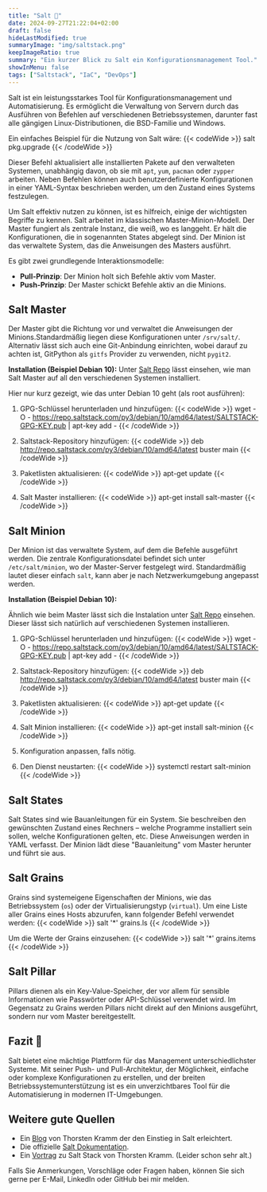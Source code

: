 ```yaml
---
title: "Salt 🧂"
date: 2024-09-27T21:22:04+02:00
draft: false
hideLastModified: true
summaryImage: "img/saltstack.png"
keepImageRatio: true
summary: "Ein kurzer Blick zu Salt ein Konfigurationsmanagement Tool."
showInMenu: false
tags: ["Saltstack", "IaC", "DevOps"]
---
```


Salt ist ein leistungsstarkes Tool für Konfigurationsmanagement und Automatisierung.
Es ermöglicht die Verwaltung von Servern durch das Ausführen von Befehlen auf verschiedenen Betriebssystemen,
darunter fast alle gängigen Linux-Distributionen, die BSD-Familie und Windows.

Ein einfaches Beispiel für die Nutzung von Salt wäre:
{{< codeWide >}}
salt <Minion Name> pkg.upgrade
{{< /codeWide >}}

Dieser Befehl aktualisiert alle installierten Pakete auf den verwalteten Systemen, unabhängig davon, ob sie mit `apt`, `yum`, `pacman` oder `zypper` arbeiten.
Neben Befehlen können auch benutzerdefinierte Konfigurationen in einer YAML-Syntax beschrieben werden, um den Zustand eines Systems festzulegen.

Um Salt effektiv nutzen zu können, ist es hilfreich, einige der wichtigsten Begriffe zu kennen.
Salt arbeitet im klassischen Master-Minion-Modell.
Der Master fungiert als zentrale Instanz, die weiß, wo es langgeht.
Er hält die Konfigurationen, die in sogenannten States abgelegt sind.
Der Minion ist das verwaltete System, das die Anweisungen des Masters ausführt.

Es gibt zwei grundlegende Interaktionsmodelle:
- **Pull-Prinzip**: Der Minion holt sich Befehle aktiv vom Master.
- **Push-Prinzip**: Der Master schickt Befehle aktiv an die Minions.

## Salt Master

Der Master gibt die Richtung vor und verwaltet die Anweisungen der Minions.Standardmäßig liegen diese Konfigurationen unter `/srv/salt/`.
Alternativ lässt sich auch eine Git-Anbindung einrichten, wobei darauf zu achten ist, GitPython als `gitfs` Provider zu verwenden, nicht `pygit2`.

**Installation (Beispiel Debian 10):**
Unter [Salt Repo](http://repo.saltstack.com) lässt einsehen, wie man Salt Master auf all den verschiedenen Systemen installiert.

Hier nur kurz gezeigt, wie das unter Debian 10 geht (als root ausführen): 

1. GPG-Schlüssel herunterladen und hinzufügen:
{{< codeWide >}}
wget -O - https://repo.saltstack.com/py3/debian/10/amd64/latest/SALTSTACK-GPG-KEY.pub | apt-key add -
{{< /codeWide >}}

2. Saltstack-Repository hinzufügen:
{{< codeWide >}}
deb http://repo.saltstack.com/py3/debian/10/amd64/latest buster main
{{< /codeWide >}}

3. Paketlisten aktualisieren:
{{< codeWide >}}
apt-get update
{{< /codeWide >}}

4. Salt Master installieren:
{{< codeWide >}}
apt-get install salt-master
{{< /codeWide >}}

## Salt Minion

Der Minion ist das verwaltete System, auf dem die Befehle ausgeführt werden. Die zentrale Konfigurationsdatei befindet sich unter `/etc/salt/minion`, wo der Master-Server festgelegt wird. Standardmäßig lautet dieser einfach `salt`, kann aber je nach Netzwerkumgebung angepasst werden.

**Installation (Beispiel Debian 10):**

Ähnlich wie beim Master lässt sich die Instalation unter [Salt Repo](http://repo.saltstack.com) einsehen.
Dieser lässt sich natürlich auf verschiedenen Systemen installieren. 

1. GPG-Schlüssel herunterladen und hinzufügen:
{{< codeWide >}}
wget -O - https://repo.saltstack.com/py3/debian/10/amd64/latest/SALTSTACK-GPG-KEY.pub | apt-key add -
{{< /codeWide >}}

2. Saltstack-Repository hinzufügen:
{{< codeWide >}}
deb http://repo.saltstack.com/py3/debian/10/amd64/latest buster main
{{< /codeWide >}}

3. Paketlisten aktualisieren:
{{< codeWide >}}
apt-get update
{{< /codeWide >}}

4. Salt Minion installieren:
{{< codeWide >}}
apt-get install salt-minion
{{< /codeWide >}}

5. Konfiguration anpassen, falls nötig.

6. Den Dienst neustarten:
{{< codeWide >}}
systemctl restart salt-minion
{{< /codeWide >}}

## Salt States

Salt States sind wie Bauanleitungen für ein System.
Sie beschreiben den gewünschten Zustand eines Rechners – welche Programme installiert sein sollen, welche Konfigurationen gelten, etc.
Diese Anweisungen werden in YAML verfasst.
Der Minion lädt diese "Bauanleitung" vom Master herunter und führt sie aus.

## Salt Grains

Grains sind systemeigene Eigenschaften der Minions, wie das Betriebssystem (`os`) oder der Virtualisierungstyp (`virtual`).
Um eine Liste aller Grains eines Hosts abzurufen, kann folgender Befehl verwendet werden:
{{< codeWide >}}
salt '*' grains.ls
{{< /codeWide >}}

Um die Werte der Grains einzusehen:
{{< codeWide >}}
salt '*' grains.items
{{< /codeWide >}}

## Salt Pillar

Pillars dienen als ein Key-Value-Speicher, der vor allem für sensible Informationen wie Passwörter oder API-Schlüssel verwendet wird.
Im Gegensatz zu Grains werden Pillars nicht direkt auf den Minions ausgeführt, sondern nur vom Master bereitgestellt.

## Fazit 🎉

Salt bietet eine mächtige Plattform für das Management unterschiedlichster Systeme. Mit seiner Push- und Pull-Architektur,
der Möglichkeit, einfache oder komplexe Konfigurationen zu erstellen,
und der breiten Betriebssystemunterstützung ist es ein unverzichtbares Tool für die Automatisierung in modernen IT-Umgebungen.

## Weitere gute Quellen

- Ein [Blog](https://thorstenkramm.gitbook.io/saltstack/) von Thorsten Kramm der den Einstieg in Salt erleichtert.
- Die offizielle [Salt Dokumentation](https://docs.saltproject.io/en/latest/topics/tutorials/).
- Ein [Vortrag](https://www.youtube.com/watch?v=8ytAHUGponk) zu Salt Stack von Thorsten Kramm. (Leider schon sehr alt.)


Falls Sie Anmerkungen, Vorschläge oder Fragen haben, können Sie sich gerne per E-Mail, LinkedIn oder GitHub bei mir melden.